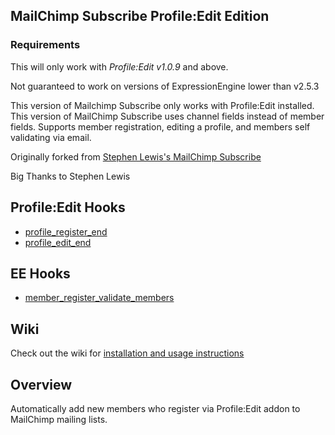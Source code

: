 ## MailChimp Subscribe Profile:Edit Edition

### Requirements

This will only work with *Profile:Edit v1.0.9* and above.

Not guaranteed to work on versions of ExpressionEngine lower than v2.5.3

This version of Mailchimp Subscribe only works with Profile:Edit installed. This version of MailChimp Subscribe uses channel fields instead of member fields. Supports member registration, editing a profile, and members self validating via email.

Originally forked from [Stephen Lewis's MailChimp Subscribe][fork_src]

Big Thanks to Stephen Lewis

## Profile:Edit Hooks

* [profile\_register\_end][pe_hook1]
* [profile\_edit\_end][pe_hook2]

## EE Hooks

* [member\_register\_validate\_members][ee_hook1]

## Wiki

Check out the wiki for [installation and usage instructions][wiki]

[wiki]: https://github.com/experience/mailchimp_subscribe.ee_addon/wiki/ "View the documentation"
[fork_src]: https://github.com/experience/mailchimp_subscribe.ee_addon/ "Stephen Lewis's MailChimp Subscribe"
[pe_hook1]: http://mightybigrobot.com/docs/profile-edit/#profile_register_end "profile_register_end"
[pe_hook2]: http://mightybigrobot.com/docs/profile-edit/#profile_edit_end "profile_edit_end"
[ee_hook1]: http://ellislab.com/expressionengine/user-guide/development/extension_hooks/module/member_register/#id4 "member_register_validate_members"

## Overview

Automatically add new members who register via Profile:Edit addon to MailChimp mailing lists.
